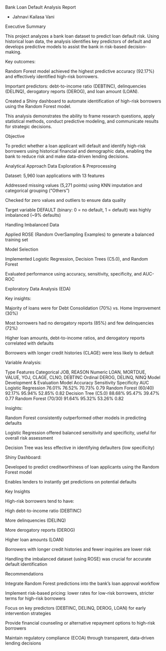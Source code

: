 Bank Loan Default Analysis Report

- Jahnavi Kailasa Vani


Executive Summary

This project analyzes a bank loan dataset to predict loan default risk. Using historical loan data, the analysis identifies key predictors of default and develops predictive models to assist the bank in risk-based decision-making.

Key outcomes:

Random Forest model achieved the highest predictive accuracy (92.17%) and effectively identified high-risk borrowers.

Important predictors: debt-to-income ratio (DEBTINC), delinquencies (DELINQ), derogatory reports (DEROG), and loan amount (LOAN).

Created a Shiny dashboard to automate identification of high-risk borrowers using the Random Forest model.

This analysis demonstrates the ability to frame research questions, apply statistical methods, conduct predictive modeling, and communicate results for strategic decisions.

Objective

To predict whether a loan applicant will default and identify high-risk borrowers using historical financial and demographic data, enabling the bank to reduce risk and make data-driven lending decisions.

Analytical Approach
Data Exploration & Preprocessing

Dataset: 5,960 loan applications with 13 features

Addressed missing values (5,271 points) using KNN imputation and categorical grouping (“Others”)

Checked for zero values and outliers to ensure data quality

Target variable DEFAULT (binary: 0 = no default, 1 = default) was highly imbalanced (~9% defaults)

Handling Imbalanced Data

Applied ROSE (Random OverSampling Examples) to generate a balanced training set

Model Selection

Implemented Logistic Regression, Decision Trees (C5.0), and Random Forest

Evaluated performance using accuracy, sensitivity, specificity, and AUC-ROC

Exploratory Data Analysis (EDA)

Key insights:

Majority of loans were for Debt Consolidation (70%) vs. Home Improvement (30%)

Most borrowers had no derogatory reports (85%) and few delinquencies (72%)

Higher loan amounts, debt-to-income ratios, and derogatory reports correlated with defaults

Borrowers with longer credit histories (CLAGE) were less likely to default

Variable Analysis:

Type	Features
Categorical	JOB, REASON
Numeric	LOAN, MORTDUE, VALUE, YOJ, CLAGE, CLNO, DEBTINC
Ordinal	DEROG, DELINQ, NINQ
Model Development & Evaluation
Model	Accuracy	Sensitivity	Specificity	AUC
Logistic Regression	76.01%	76.52%	70.73%	0.79
Random Forest (60/40)	92.17%	95.94%	52.85%	0.82
Decision Tree (C5.0)	88.68%	95.47%	39.47%	0.77
Random Forest (70/30)	91.64%	95.32%	53.26%	0.82

Insights:

Random Forest consistently outperformed other models in predicting defaults

Logistic Regression offered balanced sensitivity and specificity, useful for overall risk assessment

Decision Tree was less effective in identifying defaulters (low specificity)

Shiny Dashboard:

Developed to predict creditworthiness of loan applicants using the Random Forest model

Enables lenders to instantly get predictions on potential defaults

Key Insights

High-risk borrowers tend to have:

High debt-to-income ratio (DEBTINC)

More delinquencies (DELINQ)

More derogatory reports (DEROG)

Higher loan amounts (LOAN)

Borrowers with longer credit histories and fewer inquiries are lower risk

Handling the imbalanced dataset (using ROSE) was crucial for accurate default identification

Recommendations

Integrate Random Forest predictions into the bank’s loan approval workflow

Implement risk-based pricing: lower rates for low-risk borrowers, stricter terms for high-risk borrowers

Focus on key predictors (DEBTINC, DELINQ, DEROG, LOAN) for early intervention strategies

Provide financial counseling or alternative repayment options to high-risk borrowers

Maintain regulatory compliance (ECOA) through transparent, data-driven lending decisions
